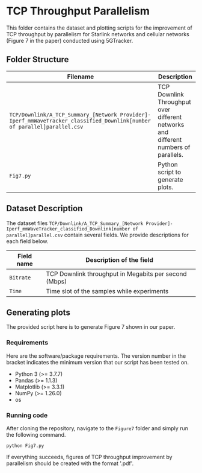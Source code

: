 # TCP Throughput Parallelism 

This folder contains the dataset and plotting scripts for the improvement of TCP throughput by parallelism for Starlink networks and cellular networks (Figure 7 in the paper) conducted using 5GTracker.

## Folder Structure 

| Filename | Description |
|---|---|
| `TCP/Downlink/A_TCP_Summary_[Network Provider]-Iperf_mmWaveTracker_classified_Downlink[number of parallel]parallel.csv` | TCP Downlink Throughput over different networks and different numbers of parallels. |
| `Fig7.py` | Python script to generate plots. |

## Dataset Description

The dataset files `TCP/Downlink/A_TCP_Summary_[Network Provider]-Iperf_mmWaveTracker_classified_Downlink[number of parallel]parallel.csv` contain several fields. We provide descriptions for each field below.

| Field name | Description of the field |
|---|---|
| `Bitrate` | TCP Downlink throughput in Megabits per second (Mbps) |
| `Time` | Time slot of the samples while experiments |

## Generating plots

The provided script here is to generate Figure 7 shown in our paper.

### Requirements

Here are the software/package requirements. The version number in the bracket indicates the minimum version that our script has been tested on.

- Python 3 (>= 3.7.7)
- Pandas (>= 1.1.3)
- Matplotlib (>= 3.3.1)
- NumPy (>= 1.26.0)
- os

### Running code

After cloning the repository, navigate to the `Figure7` folder and simply run the following command.

`python Fig7.py`

If everything succeeds, figures of TCP throughput improvement by parallelism should be created with the format '.pdf'.
